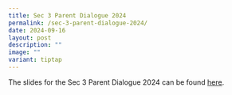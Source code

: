 ```yaml
---
title: Sec 3 Parent Dialogue 2024
permalink: /sec-3-parent-dialogue-2024/
date: 2024-09-16
layout: post
description: ""
image: ""
variant: tiptap
---
```

<p>The slides for the Sec 3 Parent Dialogue 2024 can be found <a href="https://www.crestsec.edu.sg/info-at-crest/useful-links/parent/" rel="noopener nofollow" target="_blank">here</a>.</p>